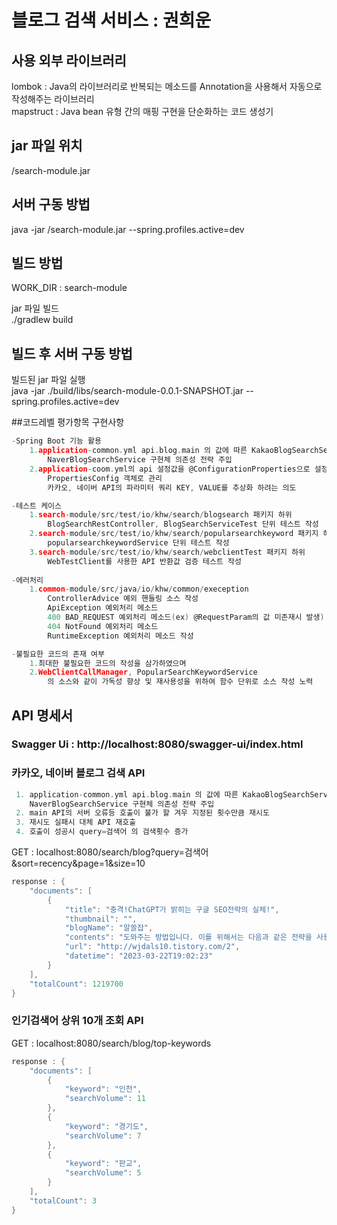 # 블로그 검색 서비스 : 권희운

## 사용 외부 라이브러리
lombok : Java의 라이브러리로 반복되는 메소드를 Annotation을 사용해서 자동으로 작성해주는 라이브러리 \
mapstruct : Java bean 유형 간의 매핑 구현을 단순화하는 코드 생성기 

## jar 파일 위치
/search-module.jar

## 서버 구동 방법
java -jar /search-module.jar --spring.profiles.active=dev

## 빌드 방법
WORK_DIR :  search-module

jar 파일 빌드 \
./gradlew build


## 빌드 후 서버 구동 방법
빌드된 jar 파일 실행 \
java -jar ./build/libs/search-module-0.0.1-SNAPSHOT.jar --spring.profiles.active=dev


##코드레벨 평가항목 구현사항
```c
-Spring Boot 기능 활용
    1.application-common.yml api.blog.main 의 값에 따른 KakaoBlogSearchService, 
        NaverBlogSearchService 구현체 의존성 전략 주입
    2.application-coom.yml의 api 설정값을 @ConfigurationProperties으로 설정값을 읽어
        PropertiesConfig 객체로 관리
        카카오, 네이버 API의 파라미터 쿼리 KEY, VALUE를 추상화 하려는 의도

-테스트 케이스
    1.search-module/src/test/io/khw/search/blogsearch 패키지 하위
        BlogSearchRestController, BlogSearchServiceTest 단위 테스트 작성
    2.search-module/src/test/io/khw/search/popularsearchkeyword 패키지 하위 
        popularsearchkeywordService 단위 테스트 작성
    3.search-module/src/test/io/khw/search/webclientTest 패키지 하위
        WebTestClient를 사용한 API 반환값 검증 테스트 작성
        
-에러처리
    1.common-module/src/java/io/khw/common/exeception
        ControllerAdvice 예외 핸들링 소스 작성
        ApiException 예외처리 메소드
        400 BAD_REQUEST 예외처리 메소드(ex) @RequestParam의 값 미존재시 발생)
        404 NotFound 예외처리 메소드
        RuntimeException 예외처리 메소드 작성

-불필요한 코드의 존재 여부
    1.최대한 불필요한 코드의 작성을 삼가하였으며
    2.WebClientCallManager, PopularSearchKeywordService
        의 소스와 같이 가독성 향상 및 재사용성을 위하여 함수 단위로 소스 작성 노력

```


## API 명세서
### Swagger Ui : http://localhost:8080/swagger-ui/index.html


### 카카오, 네이버 블로그 검색 API
```c
 1. application-common.yml api.blog.main 의 값에 따른 KakaoBlogSearchService, 
    NaverBlogSearchService 구현체 의존성 전략 주입
 2. main API의 서버 오류등 호출이 불가 할 겨우 지정된 횟수만큼 재시도
 3. 재시도 실패시 대체 API 재호출
 4. 호출이 성공시 query=검색어 의 검색횟수 증가
```

GET : localhost:8080/search/blog?query=검색어&sort=recency&page=1&size=10
```c
response : {
    "documents": [
        {
            "title": "충격!ChatGPT가 밝히는 구글 SEO전략의 실체!",
            "thumbnail": "",
            "blogName": "알쓸잡",
            "contents": "도와주는 방법입니다. 이를 위해서는 다음과 같은 전략을 사용할 수 있습니다. 1.키워드 연구: 사용자가 검색할 때 입력하는 단어나 구를 찾고, 그에 대한 <b>검색어</b>를 선정하여 적극적으로 활용합니다. 2.내부 링크 구축: 웹사이트 내의 페이지들 간에 링크를 구성하여 검색 엔진이 쉽게 페이지를 찾을 수 있도록 돕습니다...",
            "url": "http://wjdals10.tistory.com/2",
            "datetime": "2023-03-22T19:02:23"
        }
    ],
    "totalCount": 1219700
}
```

### 인기검색어 상위 10개 조회 API
GET : localhost:8080/search/blog/top-keywords
```c
response : {
    "documents": [
        {
            "keyword": "인천",
            "searchVolume": 11
        },
        {
            "keyword": "경기도",
            "searchVolume": 7
        },
        {
            "keyword": "판교",
            "searchVolume": 5
        }
    ],
    "totalCount": 3
} 
```

